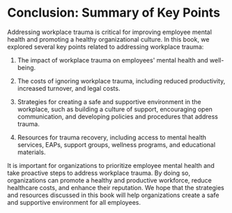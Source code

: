 Conclusion: Summary of Key Points
=================================

Addressing workplace trauma is critical for improving employee mental health and promoting a healthy organizational culture. In this book, we explored several key points related to addressing workplace trauma:

1. The impact of workplace trauma on employees' mental health and well-being.

2. The costs of ignoring workplace trauma, including reduced productivity, increased turnover, and legal costs.

3. Strategies for creating a safe and supportive environment in the workplace, such as building a culture of support, encouraging open communication, and developing policies and procedures that address trauma.

4. Resources for trauma recovery, including access to mental health services, EAPs, support groups, wellness programs, and educational materials.

It is important for organizations to prioritize employee mental health and take proactive steps to address workplace trauma. By doing so, organizations can promote a healthy and productive workforce, reduce healthcare costs, and enhance their reputation. We hope that the strategies and resources discussed in this book will help organizations create a safe and supportive environment for all employees.

